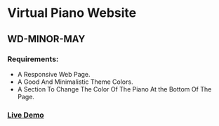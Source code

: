 # Virtual Piano Website
##  WD-MINOR-MAY

### Requirements:
- A Responsive Web Page.
- A Good And Minimalistic Theme Colors.
- A Section To Change The Color Of The Piano At the Bottom Of The Page.

### [Live Demo](https://arshalsoren-virtual-piano.netlify.app/)
